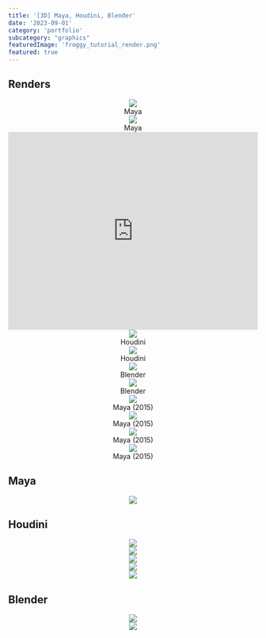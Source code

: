 ```yaml
---
title: '[3D] Maya, Houdini, Blender'
date: '2023-09-01'
category: 'portfolio'
subcategory: "graphics"
featuredImage: 'froggy_tutorial_render.png'
featured: true
---
```


## Renders

<figure style="display: block; margin: 0 auto; text-align: center">
<img src="maya3.jpg">
<figcaption>Maya</figcaption>
</figure>

<figure style="display: block; margin: 0 auto; text-align: center">
<img src="maya4.jpg">
<figcaption>Maya</figcaption>
</figure>

<iframe width="100%" height="400" src="https://youtu.be/Cx2OjNhi1ys" frameborder="0" allow="accelerometer; autoplay; clipboard-write; encrypted-media; gyroscope; picture-in-picture" allowfullscreen></iframe>

<figure style="display: block; margin: 0 auto; text-align: center">
<img src="beginner.mantra1.0030.jpeg">
<figcaption>Houdini</figcaption>
</figure>

<figure style="display: block; margin: 0 auto; text-align: center">
<img src="houdini-5-mantra.jpeg">
<figcaption>Houdini</figcaption>
</figure>

<figure style="display: block; margin: 0 auto; text-align: center">
<img src="froggy_tutorial_render.png">
<figcaption>Blender</figcaption>
</figure>

<figure style="display: block; margin: 0 auto; text-align: center">
<img src="donut-6-render.png">
<figcaption>Blender</figcaption>
</figure>

<figure style="display: block; margin: 0 auto; text-align: center">
<img src="maya-old.png">
<figcaption>Maya (2015)</figcaption>
</figure>

<figure style="display: block; margin: 0 auto; text-align: center">
<img src="maya-old2.png">
<figcaption>Maya (2015)</figcaption>
</figure>

<figure style="display: block; margin: 0 auto; text-align: center">
<img src="maya-old4.png">
<figcaption>Maya (2015)</figcaption>
</figure>

<figure style="display: block; margin: 0 auto; text-align: center">
<img src="maya-old5.png">
<figcaption>Maya (2015)</figcaption>
</figure>


## Maya

<figure style="display: block; margin: 0 auto; text-align: center">
<img src="maya-1.png">
<figcaption> </figcaption>
</figure>


## Houdini

<figure style="display: block; margin: 0 auto; text-align: center">
<img src="houdini-1.png">
<figcaption> </figcaption>
</figure>

<figure style="display: block; margin: 0 auto; text-align: center">
<img src="houdini-2.png">
<figcaption> </figcaption>
</figure>

<figure style="display: block; margin: 0 auto; text-align: center">
<img src="houdini-node3.png">
<figcaption> </figcaption>
</figure>

<figure style="display: block; margin: 0 auto; text-align: center">
<img src="houdini-node4.png">
<figcaption> </figcaption>
</figure>

<figure style="display: block; margin: 0 auto; text-align: center">
<img src="houdini-node5.png">
<figcaption> </figcaption>
</figure>

## Blender

<figure style="display: block; margin: 0 auto; text-align: center">
<img src="donut-7-texturepaint.png">
<figcaption> </figcaption>
</figure>

<figure style="display: block; margin: 0 auto; text-align: center">
<img src="donut-7-texturepaint-2.png">
<figcaption> </figcaption>
</figure>